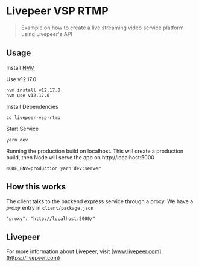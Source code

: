 # Livepeer VSP RTMP

> Example on how to create a live streaming video service platform using Livepeer's API

## Usage

Install [NVM](https://github.com/nvm-sh/nvm)

Use v12.17.0

```
nvm install v12.17.0
nvm use v12.17.0
```

Install Dependencies
```
cd livepeer-vsp-rtmp
```

Start Service
```
yarn dev
```

Running the production build on localhost. This will create a production build, then Node will serve the app on http://localhost:5000

```
NODE_ENV=production yarn dev:server
```

## How this works

The client talks to the backend express service through a proxy.  We have a _proxy_ entry in `client/package.json`
```
"proxy": "http://localhost:5000/"
```

## Livepeer
For more information about Livepeer, visit [www.livepeer.com](https://livepeer.com)